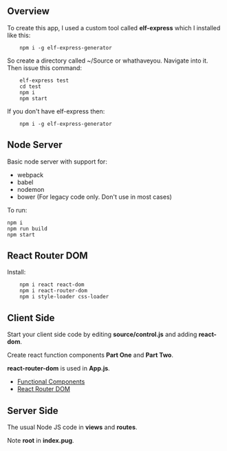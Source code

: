 ## Overview

To create this app, I used a custom tool called **elf-express** which I installed like this:

        npm i -g elf-express-generator


So create a directory called ~/Source or whathaveyou. Navigate into it. Then issue this command:

        elf-express test
        cd test
        npm i
        npm start

If you don't have elf-express then:

        npm i -g elf-express-generator
         
## Node Server

Basic node server with support for:

- webpack
- babel
- nodemon
- bower (For legacy code only. Don't use in most cases)

To run:

    npm i
    npm run build
    npm start

## React Router DOM

Install:

        npm i react react-dom
        npm i react-router-dom
        npm i style-loader css-loader

## Client Side

Start your client side code by editing **source/control.js** and adding **react-dom**.

Create react function components **Part One** and **Part Two**.

**react-router-dom** is used in **App.js**.

- [Functional Components](https://reactjs.org/docs/components-and-props.html)
- [React Router DOM](https://reacttraining.com/react-router/web/guides/quick-start)

## Server Side

The usual Node JS code in **views** and **routes**.

Note **root** in **index.pug**.

